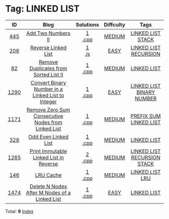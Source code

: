 
# Tag: LINKED LIST
| ID | Blog | Solutions | Diffculty | Tags |
|:----:|:----:|:-------:|:----:|:----:|
| [445](https://leetcode.com/problems/add-two-numbers-ii/) | [Add Two Numbers II](https://helloacm.com/add-two-numbers-by-two-linked-list-most-significant-digit-comes-first/) | [1](https://github.com/DoctorLai/ACM/tree/master/leetcode/445.%20Add%20Two%20Numbers%20II)<br/>[.cpp](https://github.com/DoctorLai/ACM/blob/master/leetcode/.cpp.md)<BR/> | [MEDIUM](https://github.com/DoctorLai/ACM/blob/master/leetcode/MEDIUM.md) | [LINKED LIST](https://github.com/DoctorLai/ACM/blob/master/leetcode/LINKED%20LIST.md)<BR/>[STACK](https://github.com/DoctorLai/ACM/blob/master/leetcode/STACK.md)<BR/> |
| [206](https://leetcode.com/problems/reverse-linked-list/) | [Reverse Linked List](https://helloacm.com/how-to-reverse-a-linked-list-in-javascript/) | [1](https://github.com/DoctorLai/ACM/tree/master/leetcode/206.%20Reverse%20Linked%20List)<br/>[.js](https://github.com/DoctorLai/ACM/blob/master/leetcode/.js.md)<BR/> | [EASY](https://github.com/DoctorLai/ACM/blob/master/leetcode/EASY.md) | [LINKED LIST](https://github.com/DoctorLai/ACM/blob/master/leetcode/LINKED%20LIST.md)<BR/>[RECURSION](https://github.com/DoctorLai/ACM/blob/master/leetcode/RECURSION.md)<BR/> |
| [82](https://leetcode.com/problems/remove-duplicates-from-sorted-list-ii/) | [Remove Duplicates from Sorted List II](https://helloacm.com/how-to-remove-the-duplicates-from-sorted-list-leaving-only-distinct-items/) | [1](https://github.com/DoctorLai/ACM/tree/master/leetcode/82.%20Remove%20Duplicates%20from%20Sorted%20List%20II)<br/>[.cpp](https://github.com/DoctorLai/ACM/blob/master/leetcode/.cpp.md)<BR/> | [MEDIUM](https://github.com/DoctorLai/ACM/blob/master/leetcode/MEDIUM.md) | [LINKED LIST](https://github.com/DoctorLai/ACM/blob/master/leetcode/LINKED%20LIST.md)<BR/> |
| [1290](https://leetcode.com/problems/convert-binary-number-in-a-linked-list-to-integer/) | [Convert Binary Number in a Linked List to Integer](https://helloacm.com/how-to-convert-binary-number-in-a-linked-list-to-integer/) | [1](https://github.com/DoctorLai/ACM/tree/master/leetcode/1290.%20Convert%20Binary%20Number%20in%20a%20Linked%20List%20to%20Integer)<br/>[.cpp](https://github.com/DoctorLai/ACM/blob/master/leetcode/.cpp.md)<BR/> | [EASY](https://github.com/DoctorLai/ACM/blob/master/leetcode/EASY.md) | [LINKED LIST](https://github.com/DoctorLai/ACM/blob/master/leetcode/LINKED%20LIST.md)<BR/>[BINARY NUMBER](https://github.com/DoctorLai/ACM/blob/master/leetcode/BINARY%20NUMBER.md)<BR/> |
| [1171](https://leetcode.com/problems/remove-zero-sum-consecutive-nodes-from-linked-list/) | [Remove Zero Sum Consecutive Nodes from Linked List](https://helloacm.com/how-to-remove-zero-sum-consecutive-nodes-from-linked-list-using-prefix-sum/) | [1](https://github.com/DoctorLai/ACM/tree/master/leetcode/1171.%20Remove%20Zero%20Sum%20Consecutive%20Nodes%20from%20Linked%20List)<br/>[.cpp](https://github.com/DoctorLai/ACM/blob/master/leetcode/.cpp.md)<BR/> | [MEDIUM](https://github.com/DoctorLai/ACM/blob/master/leetcode/MEDIUM.md) | [PREFIX SUM](https://github.com/DoctorLai/ACM/blob/master/leetcode/PREFIX%20SUM.md)<BR/>[LINKED LIST](https://github.com/DoctorLai/ACM/blob/master/leetcode/LINKED%20LIST.md)<BR/> |
| [328](https://leetcode.com/problems/odd-even-linked-list/) | [Odd Even Linked List](https://helloacm.com/reconnect-the-nodes-in-linked-list-by-odd-even-in-place-odd-even-linked-list/) | [1](https://github.com/DoctorLai/ACM/tree/master/leetcode/328.%20Odd%20Even%20Linked%20List)<br/>[.cpp](https://github.com/DoctorLai/ACM/blob/master/leetcode/.cpp.md)<BR/> | [MEDIUM](https://github.com/DoctorLai/ACM/blob/master/leetcode/MEDIUM.md) | [LINKED LIST](https://github.com/DoctorLai/ACM/blob/master/leetcode/LINKED%20LIST.md)<BR/> |
| [1265](https://leetcode.com/problems/print-immutable-linked-list-in-reverse/) | [Print Immutable Linked List in Reverse](https://helloacm.com/how-to-print-immutable-linked-list-in-reverse-using-recursion-or-stack/) | [2](https://github.com/DoctorLai/ACM/tree/master/leetcode/1265.%20Print%20Immutable%20Linked%20List%20in%20Reverse)<br/>[.cpp](https://github.com/DoctorLai/ACM/blob/master/leetcode/.cpp.md)<BR/> | [MEDIUM](https://github.com/DoctorLai/ACM/blob/master/leetcode/MEDIUM.md) | [LINKED LIST](https://github.com/DoctorLai/ACM/blob/master/leetcode/LINKED%20LIST.md)<BR/>[RECURSION](https://github.com/DoctorLai/ACM/blob/master/leetcode/RECURSION.md)<BR/>[STACK](https://github.com/DoctorLai/ACM/blob/master/leetcode/STACK.md)<BR/> |
| [146](https://leetcode.com/problems/lru-cache/) | [LRU Cache](https://helloacm.com/coding-exercise-c-least-recently-used-lru-cache-online-judge/) | [1](https://github.com/DoctorLai/ACM/tree/master/leetcode/146.%20LRU%20Cache)<br/>[.cpp](https://github.com/DoctorLai/ACM/blob/master/leetcode/.cpp.md)<BR/> | [MEDIUM](https://github.com/DoctorLai/ACM/blob/master/leetcode/MEDIUM.md) | [LINKED LIST](https://github.com/DoctorLai/ACM/blob/master/leetcode/LINKED%20LIST.md)<BR/>[LRU](https://github.com/DoctorLai/ACM/blob/master/leetcode/LRU.md)<BR/> |
| [1474](https://leetcode.com/problems/delete-n-nodes-after-m-nodes-of-a-linked-list/) | [Delete N Nodes After M Nodes of a Linked List](https://helloacm.com/how-to-delete-n-nodes-after-m-nodes-of-a-linked-list/) | [1](https://github.com/DoctorLai/ACM/tree/master/leetcode/1474.%20Delete%20N%20Nodes%20After%20M%20Nodes%20of%20a%20Linked%20List)<br/>[.cpp](https://github.com/DoctorLai/ACM/blob/master/leetcode/.cpp.md)<BR/> | [EASY](https://github.com/DoctorLai/ACM/blob/master/leetcode/EASY.md) | [LINKED LIST](https://github.com/DoctorLai/ACM/blob/master/leetcode/LINKED%20LIST.md)<BR/> |

Total: **9**
[Index](https://github.com/DoctorLai/ACM/blob/master/leetcode/README.md)